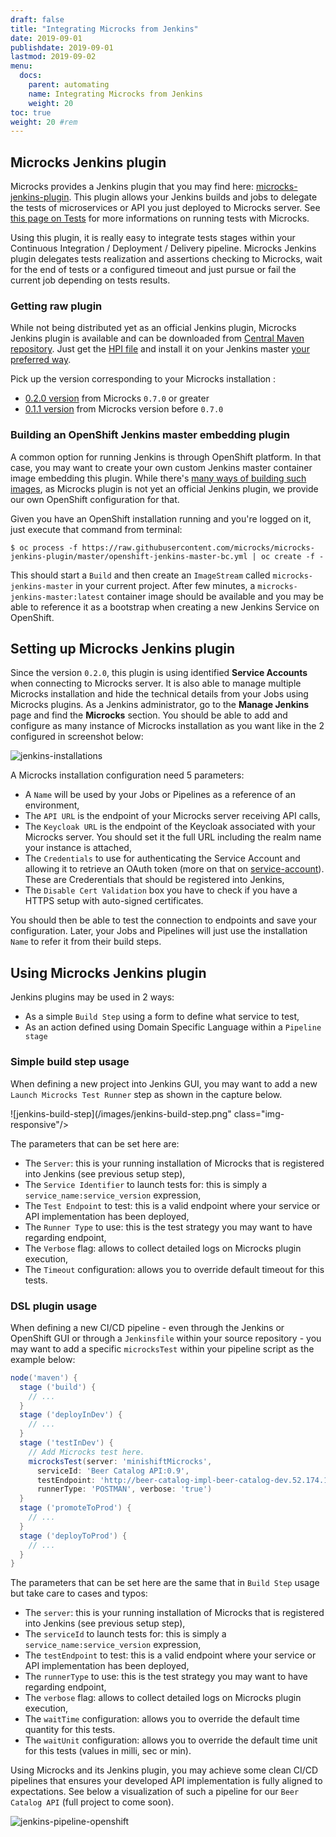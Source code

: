 ```yaml
---
draft: false
title: "Integrating Microcks from Jenkins"
date: 2019-09-01
publishdate: 2019-09-01
lastmod: 2019-09-02
menu:
  docs:
    parent: automating
    name: Integrating Microcks from Jenkins
    weight: 20
toc: true
weight: 20 #rem
---
```


## Microcks Jenkins plugin
      
Microcks provides a Jenkins plugin that you may find here: <a href="https://github.com/microcks/microcks-jenkins-plugin">microcks-jenkins-plugin</a>. This plugin allows your Jenkins builds and jobs to delegate the tests of microservices or API you just deployed to Microcks server. See <a href="../../using/tests/">this page on Tests</a> for more informations on running tests with Microcks.
      
Using this plugin, it is really easy to integrate tests stages within your Continuous Integration / Deployment / Delivery pipeline. Microcks Jenkins plugin delegates tests realization and assertions checking to Microcks, wait for the end of tests or a configured timeout and just pursue or fail the current job depending on tests results.
			
### Getting raw plugin
      
While not being distributed yet as an official Jenkins plugin, Microcks Jenkins plugin is available and can be downloaded from [Central Maven repository](https://repo.maven.apache.org/maven2/io/github/microcks/microcks-jenkins-plugin/). Just get the [HPI file](http://repo.maven.apache.org/maven2/io/github/microcks/microcks-jenkins-plugin/0.2.0/microcks-jenkins-plugin-0.2.0.hpi) and install it on your Jenkins master [your preferred way](https://jenkins.io/doc/book/managing/plugins/).
            
Pick up the version corresponding to your Microcks installation :

* [0.2.0 version](https://repo.maven.apache.org/maven2/io/github/microcks/microcks-jenkins-plugin/0.2.0/microcks-jenkins-plugin-0.2.0.hpi) from Microcks `0.7.0` or greater
* [0.1.1 version](https://repo.maven.apache.org/maven2/io/github/microcks/microcks-jenkins-plugin/0.1.1/microcks-jenkins-plugin-0.1.1.hpi) from Microcks version before `0.7.0`
			

### Building an OpenShift Jenkins master embedding plugin
			
A common option for running Jenkins is through OpenShift platform. In that case, you may want to create your own custom Jenkins master container image embedding this plugin. While there's [many ways of building such images](https://github.com/clerixmaxime/custom-jenkins), as Microcks plugin is not yet an official Jenkins plugin, we provide our own OpenShift configuration for that.
			
Given you have an OpenShift installation running and you're logged on it, just execute that command from terminal:

```
$ oc process -f https://raw.githubusercontent.com/microcks/microcks-jenkins-plugin/master/openshift-jenkins-master-bc.yml | oc create -f -
```

This should start a `Build` and then create an `ImageStream` called `microcks-jenkins-master` in your current project. After few minutes, a `microcks-jenkins-master:latest` container image should be available and you may be able to reference it as a bootstrap when creating a new Jenkins Service on OpenShift.
			
## Setting up Microcks Jenkins plugin

Since the version `0.2.0`, this plugin is using identified **Service Accounts** when connecting to Microcks server. It is also able to manage multiple Microcks installation and hide the technical details from your Jobs using Microcks plugins. As a Jenkins administrator, go to the **Manage Jenkins** page and find the **Microcks** section. You should be able to add and configure as many instance of Microcks installation as you want like in the 2 configured in screenshot below:

![jenkins-installations](/images/jenkins-installations.png)
			
A Microcks installation configuration need 5 parameters:
* A `Name` will be used by your Jobs or Pipelines as a reference of an environment,
* The `API URL` is the endpoint of your Microcks server receiving API calls,
* The `Keycloak URL` is the endpoint of the Keycloak associated with your Microcks server. You should set it the full URL including the realm name your instance is attached,
* The `Credentials` to use for authenticating the Service Account and allowing it to retrieve an OAuth token (more on that on [service-account](/automating/service-account)). These are Crederentials that should be registered into Jenkins,
* The `Disable Cert Validation` box you have to check if you have a HTTPS setup with auto-signed certificates.
			
You should then be able to test the connection to endpoints and save your configuration. Later, your Jobs and Pipelines will just use the installation `Name` to refer it from their build steps.
			
## Using Microcks Jenkins plugin
			
Jenkins plugins may be used in 2 ways:

* As a simple `Build Step` using a form to define what service to test,
* As an action defined using Domain Specific Language within a `Pipeline stage`
        
### Simple build step usage
			
When defining a new project into Jenkins GUI, you may want to add a new `Launch Microcks Test Runner` step as shown in the capture below.
			
![jenkins-build-step](/images/jenkins-build-step.png" class="img-responsive"/>
			
The parameters that can be set here are:

* The `Server`: this is your running installation of Microcks that is registered into Jenkins (see previous setup step),
* The `Service Identifier` to launch tests for: this is simply a `service_name:service_version` expression,
* The `Test Endpoint` to test: this is a valid endpoint where your service or API implementation has been deployed,
* The `Runner Type` to use: this is the test strategy you may want to have regarding endpoint,
* The `Verbose` flag: allows to collect detailed logs on Microcks plugin execution,
* The `Timeout` configuration: allows you to override default timeout for this tests.
			
### DSL plugin usage
			
When defining a new CI/CD pipeline - even through the Jenkins or OpenShift GUI or through a `Jenkinsfile` within your source repository - you may want to add a specific `microcksTest` within your pipeline script as the example below:
			
```groovy
node('maven') {
  stage ('build') {
    // ...
  }
  stage ('deployInDev') {
    // ...
  }
  stage ('testInDev') {
    // Add Microcks test here.
    microcksTest(server: 'minishiftMicrocks',
      serviceId: 'Beer Catalog API:0.9',
      testEndpoint: 'http://beer-catalog-impl-beer-catalog-dev.52.174.149.59.nip.io/api/',
      runnerType: 'POSTMAN', verbose: 'true')
  }
  stage ('promoteToProd') {
    // ...
  }
  stage ('deployToProd') {
    // ...
  }
}
```
			
The parameters that can be set here are the same that in `Build Step` usage but take care to cases and typos:

* The `server`: this is your running installation of Microcks that is registered into Jenkins (see previous setup step),
* The `serviceId` to launch tests for: this is simply a `service_name:service_version` expression,
* The `testEndpoint` to test: this is a valid endpoint where your service or API implementation has been deployed,
* The `runnerType` to use: this is the test strategy you may want to have regarding endpoint,
* The `verbose` flag: allows to collect detailed logs on Microcks plugin execution,
* The `waitTime` configuration: allows you to override the default time quantity for this tests.
* The `waitUnit` configuration: allows you to override the default time unit for this tests (values in milli, sec or min).
			
Using Microcks and its Jenkins plugin, you may achieve some clean CI/CD pipelines that ensures your developed API implementation is fully aligned to expectations. See below a visualization of such a pipeline for our `Beer Catalog API` (full project to come soon).
			
![jenkins-pipeline-openshift](/images/jenkins-pipeline-openshift.png)
